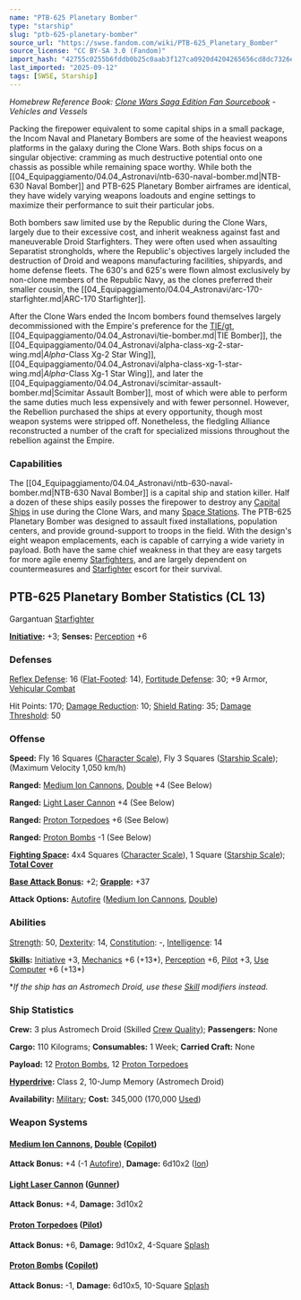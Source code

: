 ```yaml
---
name: "PTB-625 Planetary Bomber"
type: "starship"
slug: "ptb-625-planetary-bomber"
source_url: "https://swse.fandom.com/wiki/PTB-625_Planetary_Bomber"
source_license: "CC BY-SA 3.0 (Fandom)"
import_hash: "42755c0255b6fddb0b25c0aab3f127ca0920d4204265656cd8dc7326e21a45e8"
last_imported: "2025-09-12"
tags: [SWSE, Starship]
---
```

*Homebrew Reference Book: [Clone Wars Saga Edition Fan Sourcebook](https://swse.fandom.com/wiki/Clone_Wars_Saga_Edition_Fan_Sourcebook) - Vehicles and Vessels*

Packing the firepower equivalent to some capital ships in a small package, the Incom Naval and Planetary Bombers are some of the heaviest weapons platforms in the galaxy during the Clone Wars. Both ships focus on a singular objective: cramming as much destructive potential onto one chassis as possible while remaining space worthy. While both the [[04_Equipaggiamento/04.04_Astronavi/ntb-630-naval-bomber.md|NTB-630 Naval Bomber]] and PTB-625 Planetary Bomber airframes are identical, they have widely varying weapons loadouts and engine settings to maximize their performance to suit their particular jobs.

Both bombers saw limited use by the Republic during the Clone Wars, largely due to their excessive cost, and inherit weakness against fast and maneuverable Droid Starfighters. They were often used when assaulting Separatist strongholds, where the Republic's objectives largely included the destruction of Droid and weapons manufacturing facilities, shipyards, and home defense fleets. The 630's and 625's were flown almost exclusively by non-clone members of the Republic Navy, as the clones preferred their smaller cousin, the [[04_Equipaggiamento/04.04_Astronavi/arc-170-starfighter.md|ARC-170 Starfighter]].

After the Clone Wars ended the Incom bombers found themselves largely decommissioned with the Empire's preference for the [TIE/gt](https://swse.fandom.com/wiki/TIE/gt), [[04_Equipaggiamento/04.04_Astronavi/tie-bomber.md|TIE Bomber]], the [[04_Equipaggiamento/04.04_Astronavi/alpha-class-xg-2-star-wing.md|*Alpha*-Class Xg-2 Star Wing]], [[04_Equipaggiamento/04.04_Astronavi/alpha-class-xg-1-star-wing.md|*Alpha*-Class Xg-1 Star Wing]], and later the [[04_Equipaggiamento/04.04_Astronavi/scimitar-assault-bomber.md|Scimitar Assault Bomber]], most of which were able to perform the same duties much less expensively and with fewer personnel. However, the Rebellion purchased the ships at every opportunity, though most weapon systems were stripped off. Nonetheless, the fledgling Alliance reconstructed a number of the craft for specialized missions throughout the rebellion against the Empire.
### Capabilities
The [[04_Equipaggiamento/04.04_Astronavi/ntb-630-naval-bomber.md|NTB-630 Naval Bomber]] is a capital ship and station killer. Half a dozen of these ships easily posses the firepower to destroy any [Capital Ships](https://swse.fandom.com/wiki/Capital_Ships) in use during the Clone Wars, and many [Space Stations](https://swse.fandom.com/wiki/Space_Stations). The PTB-625 Planetary Bomber was designed to assault fixed installations, population centers, and provide ground-support to troops in the field. With the design's eight weapon emplacements, each is capable of carrying a wide variety in payload. Both have the same chief weakness in that they are easy targets for more agile enemy [Starfighters](https://swse.fandom.com/wiki/Starfighters), and are largely dependent on countermeasures and [Starfighter](https://swse.fandom.com/wiki/Starfighter) escort for their survival.
## PTB-625 Planetary Bomber Statistics (CL 13)
Gargantuan [Starfighter](https://swse.fandom.com/wiki/Starfighter)

**[Initiative](https://swse.fandom.com/wiki/Initiative):** +3; **Senses:** [Perception](https://swse.fandom.com/wiki/Perception) +6
### Defenses
[Reflex Defense](https://swse.fandom.com/wiki/Reflex_Defense_(Vehicles)): 16 ([Flat-Footed](https://swse.fandom.com/wiki/Flat-Footed): 14), [Fortitude Defense](https://swse.fandom.com/wiki/Fortitude_Defense_(Vehicles)): 30; +9  Armor, [Vehicular Combat](https://swse.fandom.com/wiki/Vehicular_Combat)

Hit Points: 170; [Damage Reduction](https://swse.fandom.com/wiki/Damage_Reduction): 10; [Shield Rating](https://swse.fandom.com/wiki/Shield_Rating): 35; [Damage Threshold](https://swse.fandom.com/wiki/Damage_Threshold_(Vehicles)): 50
### Offense
**Speed:** Fly 16 Squares ([Character Scale](https://swse.fandom.com/wiki/Character_Scale)), Fly 3 Squares ([Starship Scale](https://swse.fandom.com/wiki/Starship_Scale)); (Maximum Velocity 1,050 km/h)

**Ranged:** [Medium Ion Cannons](https://swse.fandom.com/wiki/Medium_Ion_Cannons), [Double](https://swse.fandom.com/wiki/Double) +4 (See Below)

**Ranged:** [Light Laser Cannon](https://swse.fandom.com/wiki/Light_Laser_Cannon) +4 (See Below)

**Ranged:** [Proton Torpedoes](https://swse.fandom.com/wiki/Proton_Torpedoes) +6 (See Below)

**Ranged:** [Proton Bombs](https://swse.fandom.com/wiki/Proton_Bombs) -1 (See Below)

**[Fighting Space](https://swse.fandom.com/wiki/Fighting_Space):** 4x4 Squares ([Character Scale](https://swse.fandom.com/wiki/Character_Scale)), 1 Square ([Starship Scale](https://swse.fandom.com/wiki/Starship_Scale)); **[Total Cover](https://swse.fandom.com/wiki/Total_Cover)**

**[Base Attack Bonus](https://swse.fandom.com/wiki/Base_Attack_Bonus):** +2; **[Grapple](https://swse.fandom.com/wiki/Grapple):** +37

**Attack Options:** [Autofire](https://swse.fandom.com/wiki/Autofire_(Vehicle_Combat)) ([Medium Ion Cannons](https://swse.fandom.com/wiki/Medium_Ion_Cannons), [Double](https://swse.fandom.com/wiki/Double))
### Abilities
[Strength](https://swse.fandom.com/wiki/Strength): 50, [Dexterity](https://swse.fandom.com/wiki/Dexterity): 14, [Constitution](https://swse.fandom.com/wiki/Constitution): -, [Intelligence](https://swse.fandom.com/wiki/Intelligence): 14

**[Skills](https://swse.fandom.com/wiki/Skills):** [Initiative](https://swse.fandom.com/wiki/Initiative) +3, [Mechanics](https://swse.fandom.com/wiki/Mechanics) +6 (+13*), [Perception](https://swse.fandom.com/wiki/Perception) +6, [Pilot](https://swse.fandom.com/wiki/Pilot) +3, [Use Computer](https://swse.fandom.com/wiki/Use_Computer) +6 (+13*)

**If the ship has an Astromech Droid, use these [Skill](https://swse.fandom.com/wiki/Skill) modifiers instead.*
### Ship Statistics
**Crew:** 3 plus Astromech Droid (Skilled [Crew Quality](https://swse.fandom.com/wiki/Crew_Quality)); **Passengers:** None

**Cargo:** 110 Kilograms; **Consumables:** 1 Week; **Carried Craft:** None

**Payload:** 12 [Proton Bombs](https://swse.fandom.com/wiki/Proton_Bombs), 12 [Proton Torpedoes](https://swse.fandom.com/wiki/Proton_Torpedoes)

**[Hyperdrive](https://swse.fandom.com/wiki/Hyperdrive):** Class 2, 10-Jump Memory (Astromech Droid)

**Availability:** [Military](https://swse.fandom.com/wiki/Military); **Cost:** 345,000 (170,000 [Used](https://swse.fandom.com/wiki/Used))
### Weapon Systems
#### **[Medium Ion Cannons](https://swse.fandom.com/wiki/Medium_Ion_Cannons), [Double](https://swse.fandom.com/wiki/Double) ([Copilot](https://swse.fandom.com/wiki/Copilot))**
**Attack Bonus:** +4 (-1 [Autofire](https://swse.fandom.com/wiki/Autofire_(Vehicle_Combat))), **Damage:** 6d10x2 ([Ion](https://swse.fandom.com/wiki/Ion))
#### **[Light Laser Cannon](https://swse.fandom.com/wiki/Light_Laser_Cannon) ([Gunner](https://swse.fandom.com/wiki/Gunner))**
**Attack Bonus:** +4, **Damage:** 3d10x2
#### **[Proton Torpedoes](https://swse.fandom.com/wiki/Proton_Torpedoes) ([Pilot](https://swse.fandom.com/wiki/Pilot_(Vehicle_Combat)))**
**Attack Bonus:** +6, **Damage:** 9d10x2, 4-Square [Splash](https://swse.fandom.com/wiki/Splash)
#### **[Proton Bombs](https://swse.fandom.com/wiki/Proton_Bombs) ([Copilot](https://swse.fandom.com/wiki/Copilot))**
**Attack Bonus:** -1, **Damage:** 6d10x5, 10-Square [Splash](https://swse.fandom.com/wiki/Splash)